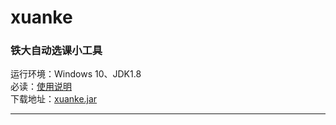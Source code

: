 # xuanke  
### 铁大自动选课小工具
运行环境：Windows 10、JDK1.8  
必读：[使用说明](http://www.tunan.work:8090/archives/xuanke)  
下载地址：[xuanke.jar](http://www.tunan.work:8090/upload/2019/7/xuanke-96bb90fc6d4e41108b8c8598fdb34249.jar)

---
